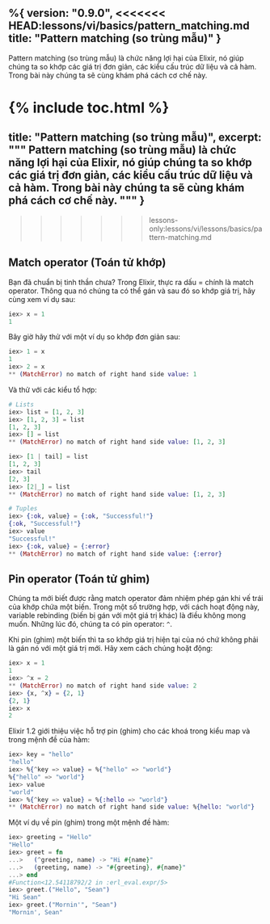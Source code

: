 %{
  version: "0.9.0",
<<<<<<< HEAD:lessons/vi/basics/pattern_matching.md
  title: "Pattern matching (so trùng mẫu)"
}
---

Pattern matching (so trùng mẫu) là chức năng lợi hại của Elixir, nó giúp chúng ta so khớp các giá trị đơn giản, các kiểu cấu trúc dữ liệu và cả hàm. Trong bài này chúng ta sẽ cùng khám phá cách cơ chế này.

{% include toc.html %}
=======
  title: "Pattern matching (so trùng mẫu)",
  excerpt: """
  Pattern matching (so trùng mẫu) là chức năng lợi hại của Elixir, nó giúp chúng ta so khớp các giá trị đơn giản, các kiểu cấu trúc dữ liệu và cả hàm. Trong bài này chúng ta sẽ cùng khám phá cách cơ chế này.
  """
}
---
>>>>>>> lessons-only:lessons/vi/lessons/basics/pattern-matching.md

## Match operator (Toán tử khớp)

Bạn đã chuẩn bị tinh thần chưa? Trong Elixir, thực ra dấu = chính là match operator. Thông qua nó chúng ta có thể gán và sau đó so khớp giá trị, hãy cùng xem ví dụ sau:

```elixir
iex> x = 1
1
```

Bây giờ hãy thử với một ví dụ so khớp đơn giản sau:

```elixir
iex> 1 = x
1
iex> 2 = x
** (MatchError) no match of right hand side value: 1
```

Và thử với các kiểu tổ hợp:

```elixir
# Lists
iex> list = [1, 2, 3]
iex> [1, 2, 3] = list
[1, 2, 3]
iex> [] = list
** (MatchError) no match of right hand side value: [1, 2, 3]

iex> [1 | tail] = list
[1, 2, 3]
iex> tail
[2, 3]
iex> [2|_] = list
** (MatchError) no match of right hand side value: [1, 2, 3]

# Tuples
iex> {:ok, value} = {:ok, "Successful!"}
{:ok, "Successful!"}
iex> value
"Successful!"
iex> {:ok, value} = {:error}
** (MatchError) no match of right hand side value: {:error}
```

## Pin operator (Toán tử ghim)

Chúng ta mới biết được rằng match operator đảm nhiệm phép gán khi vế trái của khớp chứa một biến. Trong một số trường hợp, với cách hoạt động này, variable rebinding (biến bị gán với một giá trị khác) là điều không mong muốn. Những lúc đó, chúng ta có pin operator: `^`.

Khi pin (ghim) một biến thì ta so khớp giá trị hiện tại của nó chứ không phải là gán nó với một giá trị mới. Hãy xem cách chúng hoặt động:

```elixir
iex> x = 1
1
iex> ^x = 2
** (MatchError) no match of right hand side value: 2
iex> {x, ^x} = {2, 1}
{2, 1}
iex> x
2
```

Elixir 1.2 giới thiệu việc hỗ trợ pin (ghim) cho các khoá trong kiểu map và trong mệnh đề của hàm:

```elixir
iex> key = "hello"
"hello"
iex> %{^key => value} = %{"hello" => "world"}
%{"hello" => "world"}
iex> value
"world"
iex> %{^key => value} = %{:hello => "world"}
** (MatchError) no match of right hand side value: %{hello: "world"}
```

Một ví dụ về pin (ghim) trong một mệnh đề hàm:

```elixir
iex> greeting = "Hello"
"Hello"
iex> greet = fn
...>   (^greeting, name) -> "Hi #{name}"
...>   (greeting, name) -> "#{greeting}, #{name}"
...> end
#Function<12.54118792/2 in :erl_eval.expr/5>
iex> greet.("Hello", "Sean")
"Hi Sean"
iex> greet.("Mornin'", "Sean")
"Mornin', Sean"
```
